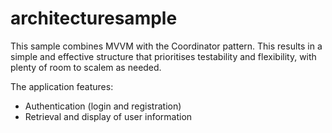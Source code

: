 # architecturesample

This sample combines MVVM with the Coordinator pattern. This results in a simple and effective structure that prioritises testability and flexibility, with plenty of room to scalem as needed.

The application features:
- Authentication (login and registration)
- Retrieval and display of user information
